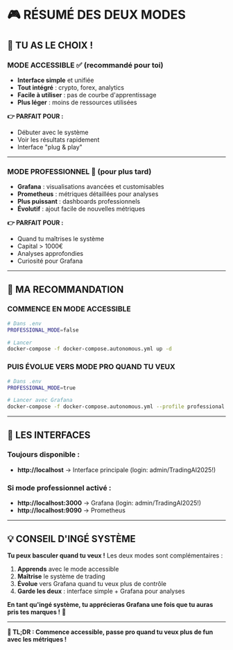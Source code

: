 # 🎮 RÉSUMÉ DES DEUX MODES

## 🎯 **TU AS LE CHOIX !**

### **MODE ACCESSIBLE** ✅ (recommandé pour toi)
- **Interface simple** et unifiée 
- **Tout intégré** : crypto, forex, analytics
- **Facile à utiliser** : pas de courbe d'apprentissage
- **Plus léger** : moins de ressources utilisées

**👉 PARFAIT POUR :**
- Débuter avec le système
- Voir les résultats rapidement
- Interface "plug & play"

---

### **MODE PROFESSIONNEL** 💪 (pour plus tard)
- **Grafana** : visualisations avancées et customisables
- **Prometheus** : métriques détaillées pour analyses
- **Plus puissant** : dashboards professionnels
- **Évolutif** : ajout facile de nouvelles métriques

**👉 PARFAIT POUR :**
- Quand tu maîtrises le système
- Capital > 1000€ 
- Analyses approfondies
- Curiosité pour Grafana

---

## 🚀 **MA RECOMMANDATION**

### **COMMENCE EN MODE ACCESSIBLE**
```bash
# Dans .env
PROFESSIONAL_MODE=false

# Lancer
docker-compose -f docker-compose.autonomous.yml up -d
```

### **PUIS ÉVOLUE VERS MODE PRO QUAND TU VEUX**
```bash
# Dans .env
PROFESSIONAL_MODE=true

# Lancer avec Grafana
docker-compose -f docker-compose.autonomous.yml --profile professional up -d
```

---

## 🎪 **LES INTERFACES**

### **Toujours disponible :**
- **http://localhost** → Interface principale (login: admin/TradingAI2025!)

### **Si mode professionnel activé :**
- **http://localhost:3000** → Grafana (login: admin/TradingAI2025!)
- **http://localhost:9090** → Prometheus

---

## 💡 **CONSEIL D'INGÉ SYSTÈME**

**Tu peux basculer quand tu veux !** Les deux modes sont complémentaires :

1. **Apprends** avec le mode accessible
2. **Maîtrise** le système de trading  
3. **Évolue** vers Grafana quand tu veux plus de contrôle
4. **Garde les deux** : interface simple + Grafana pour analyses

**En tant qu'ingé système, tu apprécieras Grafana une fois que tu auras pris tes marques !** 🧠

---

**🎯 TL;DR : Commence accessible, passe pro quand tu veux plus de fun avec les métriques !** 